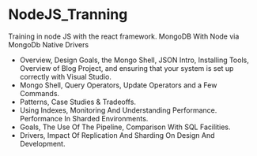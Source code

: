 # NodeJS_Tranning
Training in node JS with the react framework. 
MongoDB With Node via MongoDb Native Drivers 
 - Overview, Design Goals, the Mongo Shell, JSON Intro, Installing Tools, Overview of Blog Project, and ensuring that your system is set    up correctly with Visual Studio.
 - Mongo Shell, Query Operators, Update Operators and a Few Commands.
 - Patterns, Case Studies & Tradeoffs.
 - Using Indexes, Monitoring And Understanding Performance. Performance In Sharded Environments.
 - Goals, The Use Of The Pipeline, Comparison With SQL Facilities.
 - Drivers, Impact Of Replication And Sharding On Design And Development.

